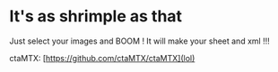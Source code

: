# It's as shrimple as that

Just select your images and BOOM ! It will make your sheet and xml !!!

ctaMTX: [https://github.com/ctaMTX/ctaMTX](lol)
